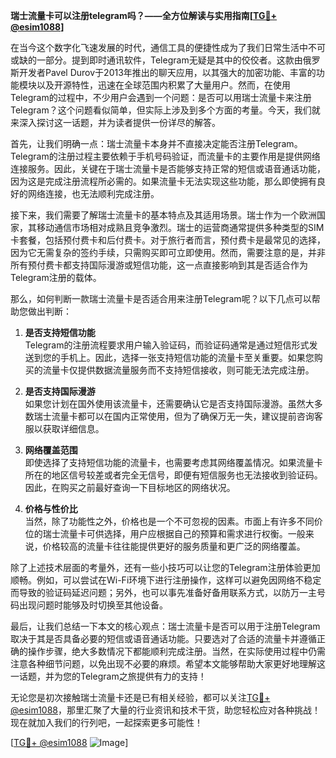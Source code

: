 **瑞士流量卡可以注册telegram吗？——全方位解读与实用指南[[TG💪+ @esim1088](https://t.me/s/esim1088)]**

在当今这个数字化飞速发展的时代，通信工具的便捷性成为了我们日常生活中不可或缺的一部分。提到即时通讯软件，Telegram无疑是其中的佼佼者。这款由俄罗斯开发者Pavel Durov于2013年推出的聊天应用，以其强大的加密功能、丰富的功能模块以及开源特性，迅速在全球范围内积累了大量用户。然而，在使用Telegram的过程中，不少用户会遇到一个问题：是否可以用瑞士流量卡来注册Telegram？这个问题看似简单，但实际上涉及到多个方面的考量。今天，我们就来深入探讨这一话题，并为读者提供一份详尽的解答。

首先，让我们明确一点：瑞士流量卡本身并不直接决定能否注册Telegram。Telegram的注册过程主要依赖于手机号码验证，而流量卡的主要作用是提供网络连接服务。因此，关键在于瑞士流量卡是否能够支持正常的短信或语音通话功能，因为这是完成注册流程所必需的。如果流量卡无法实现这些功能，那么即使拥有良好的网络连接，也无法顺利完成注册。

接下来，我们需要了解瑞士流量卡的基本特点及其适用场景。瑞士作为一个欧洲国家，其移动通信市场相对成熟且竞争激烈。瑞士的运营商通常提供多种类型的SIM卡套餐，包括预付费卡和后付费卡。对于旅行者而言，预付费卡是最常见的选择，因为它无需复杂的签约手续，只需购买即可立即使用。然而，需要注意的是，并非所有预付费卡都支持国际漫游或短信功能，这一点直接影响到其是否适合作为Telegram注册的载体。

那么，如何判断一款瑞士流量卡是否适合用来注册Telegram呢？以下几点可以帮助您做出判断：

1. **是否支持短信功能**  
   Telegram的注册流程要求用户输入验证码，而验证码通常是通过短信形式发送到您的手机上。因此，选择一张支持短信功能的流量卡至关重要。如果您购买的流量卡仅提供数据流量服务而不支持短信接收，则可能无法完成注册。

2. **是否支持国际漫游**  
   如果您计划在国外使用该流量卡，还需要确认它是否支持国际漫游。虽然大多数瑞士流量卡都可以在国内正常使用，但为了确保万无一失，建议提前咨询客服以获取详细信息。

3. **网络覆盖范围**  
   即使选择了支持短信功能的流量卡，也需要考虑其网络覆盖情况。如果流量卡所在的地区信号较差或者完全无信号，即便有短信服务也无法接收到验证码。因此，在购买之前最好查询一下目标地区的网络状况。

4. **价格与性价比**  
   当然，除了功能性之外，价格也是一个不可忽视的因素。市面上有许多不同价位的瑞士流量卡可供选择，用户应根据自己的预算和需求进行权衡。一般来说，价格较高的流量卡往往能提供更好的服务质量和更广泛的网络覆盖。

除了上述技术层面的考量外，还有一些小技巧可以让您的Telegram注册体验更加顺畅。例如，可以尝试在Wi-Fi环境下进行注册操作，这样可以避免因网络不稳定而导致的验证码延迟问题；另外，也可以事先准备好备用联系方式，以防万一主号码出现问题时能够及时切换至其他设备。

最后，让我们总结一下本文的核心观点：瑞士流量卡是否可以用于注册Telegram取决于其是否具备必要的短信或语音通话功能。只要选对了合适的流量卡并遵循正确的操作步骤，绝大多数情况下都能顺利完成注册。当然，在实际使用过程中仍需注意各种细节问题，以免出现不必要的麻烦。希望本文能够帮助大家更好地理解这一话题，并为您的Telegram之旅提供有力的支持！

无论您是初次接触瑞士流量卡还是已有相关经验，都可以关注[TG💪+ @esim1088](https://t.me/s/esim1088)，那里汇聚了大量的行业资讯和技术干货，助您轻松应对各种挑战！现在就加入我们的行列吧，一起探索更多可能性！

[[TG💪+ @esim1088](https://t.me/s/esim1088) ![Image](https://i.postimg.cc/4NQfJmqS/Snipaste-2025-05-13-00-14-12.png)]